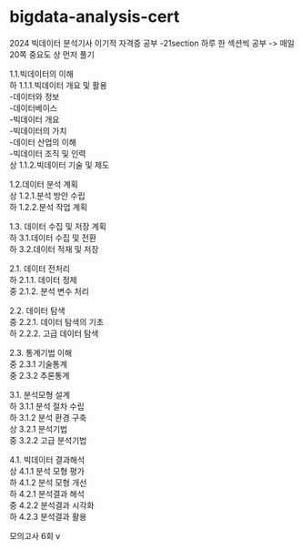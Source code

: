 # bigdata-analysis-cert
2024 빅데이터 분석기사 이기적 자격증 공부
-21section 하루 한 섹션씩 공부 -> 매일 20쪽
중요도 상 먼저 풀기

1.1.빅데이터의 이해  
하 1.1.1.빅데이터 개요 및 활용  
  -데이터와 정보  
  -데이터베이스  
  -빅데이터 개요  
  -빅데이터의 가치  
  -데이터 산업의 이해  
  -빅데이터 조직 및 인력  
상 1.1.2.빅데이터 기술 및 제도  
  
1.2.데이터 분석 계획  
상 1.2.1.분석 방안 수립  
하 1.2.2.분석 작업 계획  

1.3. 데이터 수집 및 저장 계획  
하 3.1.데이터 수집 및 전환  
하 3.2.데이터 적재 및 저장  

2.1. 데이터 전처리  
하 2.1.1. 데이터 정제  
중 2.1.2. 분석 변수 처리

2.2. 데이터 탐색  
중 2.2.1. 데이터 탐색의 기초  
하 2.2.2. 고급 데이터 탐색  

2.3. 통계기법 이해  
중 2.3.1 기술통계  
중 2.3.2 추론통계  

3.1. 분석모형 설계  
하 3.1.1 분석 절차 수립  
하 3.1.2 분석 환경 구축  
상 3.2.1 분석기법  
중 3.2.2 고급 분석기법  

4.1. 빅데이터 결과해석  
상 4.1.1 분석 모형 평가  
하 4.1.2 분석 모형 개선  
하 4.2.1 분석결과 해석  
중 4.2.2 분석결과 시각화  
하 4.2.3 분석결과 활용  

모의고사 6회 v
